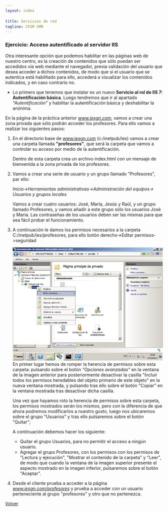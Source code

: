```yaml
---
layout: index

title: Servicios de red 
tagline: CFGM SMR
---
```

### Ejercicio: Acceso autentificado al servidor IIS


Otra interesante opción que podemos habilitar en las páginas web de nuestro centro, es la creación de contenidos que sólo puedan ser accedidos vía web mediante el navegador, previa validación del usuario que desea acceder a dichos contenidos, de modo que si el usuario que se autentica está habilitado para ello, accederá a visualizar los contenidos indicados, y en caso contrario no.

* Lo primero que tenemos que instalar es un nuevo **Servicio al rol de IIS 7: Autentificación básica**. Luego tendremos que ir al apartado *"Autentificación"* y habilitar la autentificación básica y deshabilitar la anónima.

En la página de la práctica anterior *www.iesgn.com*, vamos a crear una zona privada que sólo podrán acceder los profesores. Para ello vamos a realizar los siguientes pasos:

1. En el directorio base de www.iesgn.com (c:/inetpub/ies) vamos a crear una carpeta llamada **"profesores"**, que será la carpeta que vamos a controlar su acceso por medio de la autentificación.

	Dentro de esta carpeta crea un archivo index.html con un mensaje de bienvenida a la zona privada de los profesores.

2. Vamos a crear una serie de usuario y un grupo llamado "Profesores", par ello:

 	*Inicio->Herramientas administrativas->Administración del equipos-> Usuarios y grupos locales*

 	Vamos a crear cuatro usuarios: José, María, Jesús y Raúl, y un grupo llamado Profesores, y vamos añadir a este grupo sólo los usuarios José y María. Las contraseñas de los usuarios deben ser las mismas para que sea fácil probar el funcionamiento.

3. A continuación le damos los permisos necesarios a la carpeta C:/inetpub/ies/profesores, para ello botón derecho->Editar permisos->seguridad

	![win1.png](img/win1.png)
 	En primer lugar hemos de romper la herencia de permisos sobre esta carpeta: pulsando sobre el botón *"Opciones avanzadas"* en la ventana de la imagen anterior para posteriormente desactivar la casilla "Incluir todos los permisos heredables del objeto primario de este objeto" en la nueva ventana mostrada, y pulsando tras ello sobre el botón "Copiar" en la ventana mostrada tras desactivar dicha casilla.

 	Una vez que hayamos roto la herencia de permisos sobre esta carpeta, los permisos mostrados serán los mismos, pero con la diferencia de que ahora podremos modificarlos a nuestro gusto, luego nos ubicaremos sobre el grupo "Usuarios" y tras ello pulsaremos sobre el botón "Quitar";

 	A continuación debemos hacer los siguiente:
 	
 	* Quitar el grupo Usuarios, para no permitir el acceso a ningún usuario.
 	* Agregar el grupo Profesores, con los permisos con los permisos de "Lectura y ejecución", "Mostrar el contenido de la carpeta" y "Leer", de modo que cuando la ventana de la imagen superior presente el aspecto mostrado en la imagen inferior, pulsaremos sobre el botón "Aceptar".

4. Desde el cliente prueba a acceder a la página *www.iesgn.com/profesores* y prueba a acceder con un usuario perteneciente al grupo "profesores" y otro que no pertenezca.


[Volver](index)
